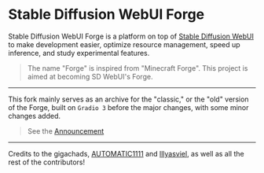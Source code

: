 # Stable Diffusion WebUI Forge

Stable Diffusion WebUI Forge is a platform on top of [Stable Diffusion WebUI](https://github.com/AUTOMATIC1111/stable-diffusion-webui) to make development easier, optimize resource management, speed up inference, and study experimental features.

> The name "Forge" is inspired from "Minecraft Forge". This project is aimed at becoming SD WebUI's Forge.

<hr>

This fork mainly serves as an archive for the "classic," or the "old" version of the Forge, built on `Gradio 3` before the major changes, with some minor changes added.

> See the [Announcement](https://github.com/lllyasviel/stable-diffusion-webui-forge/discussions/801)

<hr>

Credits to the gigachads, <ins>AUTOMATIC1111</ins> and <ins>lllyasviel</ins>, as well as all the rest of the contributors!
